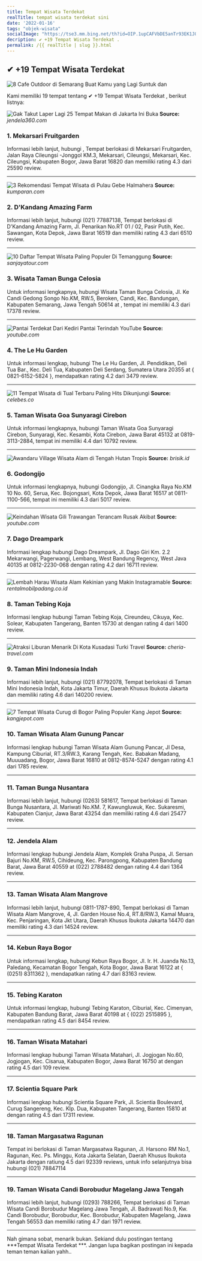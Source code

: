 ```yaml
---
title: Tempat Wisata Terdekat 
realTitle: tempat wisata terdekat sini
date: '2022-01-16'
tags: "objek-wisata"
socialImage: "https://tse3.mm.bing.net/th?id=OIP.1upCAFVbDE5anTr93EK1JQHaE5&amp;pid=15.1"
decription: ✔ +19 Tempat Wisata Terdekat .
permalink: /{{ realTitle | slug }}.html
---
```


## ✔ +19 Tempat Wisata Terdekat 

![8 Cafe Outdoor di Semarang Buat Kamu yang Lagi Suntuk dan ](https://ngadem.com/wp-content/uploads/2017/01/Joglo-Agung-Resto-and-Gallery.jpg)



Kami memiliki 19 tempat tentang ✔ +19 Tempat Wisata Terdekat , berikut listnya:



![Gak Takut Laper Lagi 25 Tempat Makan di Jakarta Ini Buka ](https://tse3.mm.bing.net/th?id=OIP.UJWcDj4-qs0ZweHywstXpgHaFj&amp;pid=15.1)
**Source:** _jendela360.com_


### 1. Mekarsari Fruitgarden



Informasi lebih lanjut, hubungi , Tempat berlokasi di Mekarsari Fruitgarden, Jalan Raya Cileungsi -Jonggol KM.3, Mekarsari, Cileungsi, Mekarsari, Kec. Cileungsi, Kabupaten Bogor, Jawa Barat 16820 dan memiliki rating 4.3 dari 25590 review.

---


![3 Rekomendasi Tempat Wisata di Pulau Gebe Halmahera ](https://tse2.mm.bing.net/th?id=OIP.OXWErvcne9q-q8hF1aOOXwHaEK&amp;pid=15.1)
**Source:** _kumparan.com_


### 2. D&#039;Kandang Amazing Farm



Informasi lebih lanjut, hubungi (021) 77887138, Tempat berlokasi di D&#039;Kandang Amazing Farm, Jl. Penarikan No.RT 01 / 02, Pasir Putih, Kec. Sawangan, Kota Depok, Jawa Barat 16519 dan memiliki rating 4.3 dari 6510 review.

---


![10 Daftar Tempat Wisata Paling Populer Di Temanggung ](https://tse4.mm.bing.net/th?id=OIP.hzf0oIqbXe39A8F7VAuV8gHaKi&amp;pid=15.1)
**Source:** _sanjayatour.com_


### 3. Wisata Taman Bunga Celosia



Untuk informasi lengkapnya, hubungi Wisata Taman Bunga Celosia, Jl. Ke Candi Gedong Songo No.KM, RW.5, Beroken, Candi, Kec. Bandungan, Kabupaten Semarang, Jawa Tengah 50614 at , tempat ini memiliki 4.3 dari 17378 review.

---


![Pantai Terdekat Dari Kediri  Pantai Terindah  YouTube](https://tse2.mm.bing.net/th?id=OIP.GtsB65se_9qnFHTwAxdrWgHaEK&amp;pid=15.1)
**Source:** _youtube.com_


### 4. The Le Hu Garden



Untuk informasi lengkap, hubungi The Le Hu Garden, Jl. Pendidikan, Deli Tua Bar., Kec. Deli Tua, Kabupaten Deli Serdang, Sumatera Utara 20355 at { 0821-6152-5824 }, mendapatkan rating 4.2 dari 3479 review.

---


![11 Tempat Wisata di Tual Terbaru  Paling Hits Dikunjungi ](https://tse1.mm.bing.net/th?id=OIP.c8PvOu-NmgWzqQV_zQuogAHaEc&amp;pid=15.1)
**Source:** _celebes.co_


### 5. Taman Wisata Goa Sunyaragi Cirebon



Untuk informasi lengkapnya, hubungi Taman Wisata Goa Sunyaragi Cirebon, Sunyaragi, Kec. Kesambi, Kota Cirebon, Jawa Barat 45132 at 0819-3113-2884, tempat ini memiliki 4.4 dari 10792 review.

---


![Awandaru Village Wisata Alam di Tengah Hutan Tropis](https://tse1.mm.bing.net/th?id=OIP.BCTRn72e4c7y8UxFKDIMKwHaHa&amp;pid=15.1)
**Source:** _brisik.id_


### 6. Godongijo



Untuk informasi lengkapnya, hubungi Godongijo, Jl. Cinangka Raya No.KM 10 No. 60, Serua, Kec. Bojongsari, Kota Depok, Jawa Barat 16517 at 0811-1100-566, tempat ini memiliki 4.3 dari 5017 review.

---


![Keindahan Wisata Gili Trawangan Terancam Rusak Akibat ](https://tse2.mm.bing.net/th?id=OIP.t0g7ghp3olllCQfTnqm5sgHaFj&amp;pid=15.1)
**Source:** _youtube.com_


### 7. Dago Dreampark



Informasi lengkap hubungi Dago Dreampark, Jl. Dago Giri Km. 2.2 Mekarwangi, Pagerwangi, Lembang, West Bandung Regency, West Java 40135 at 0812-2230-068 dengan rating 4.2 dari 16711 review.

---


![Lembah Harau Wisata Alam Kekinian yang Makin Instagramable](https://tse3.mm.bing.net/th?id=OIP.0Luu5L_D_8lG6isKm_DQFwHaEF&amp;pid=15.1)
**Source:** _rentalmobilpadang.co.id_


### 8. Taman Tebing Koja



Informasi lengkap hubungi Taman Tebing Koja, Cireundeu, Cikuya, Kec. Solear, Kabupaten Tangerang, Banten 15730 at  dengan rating 4 dari 1400 review.

---


![Atraksi Liburan Menarik Di Kota Kusadasi Turki  Travel ](https://tse4.mm.bing.net/th?id=OIP.kA2u1kXdC7MPqWTdWENtgAHaEw&amp;pid=15.1)
**Source:** _cheria-travel.com_


### 9. Taman Mini Indonesia Indah



Informasi lebih lanjut, hubungi (021) 87792078, Tempat berlokasi di Taman Mini Indonesia Indah, Kota Jakarta Timur, Daerah Khusus Ibukota Jakarta dan memiliki rating 4.6 dari 140200 review.

---


![7 Tempat Wisata Curug di Bogor Paling Populer  Kang Jepot](https://tse3.mm.bing.net/th?id=OIP.zi2_MfScI4n20MZ-UgYnCgHaJQ&amp;pid=15.1)
**Source:** _kangjepot.com_


### 10. Taman Wisata Alam Gunung Pancar



Informasi lengkap hubungi Taman Wisata Alam Gunung Pancar, Jl Desa, Kampung Ciburial, RT.3/RW.3, Karang Tengah, Kec. Babakan Madang, Muuuadang, Bogor, Jawa Barat 16810 at 0812-8574-5247 dengan rating 4.1 dari 1785 review.

---


### 11. Taman Bunga Nusantara



Informasi lebih lanjut, hubungi (0263) 581617, Tempat berlokasi di Taman Bunga Nusantara, Jl. Mariwati No.KM. 7, Kawungluwuk, Kec. Sukaresmi, Kabupaten Cianjur, Jawa Barat 43254 dan memiliki rating 4.6 dari 25477 review.

---


### 12. Jendela Alam



Informasi lengkap hubungi Jendela Alam, Komplek Graha Puspa, Jl. Sersan Bajuri No.KM, RW.5, Cihideung, Kec. Parongpong, Kabupaten Bandung Barat, Jawa Barat 40559 at (022) 2788482 dengan rating 4.4 dari 1364 review.

---


### 13. Taman Wisata Alam Mangrove



Informasi lebih lanjut, hubungi 0811-1787-890, Tempat berlokasi di Taman Wisata Alam Mangrove, 4, Jl. Garden House No.4, RT.8/RW.3, Kamal Muara, Kec. Penjaringan, Kota Jkt Utara, Daerah Khusus Ibukota Jakarta 14470 dan memiliki rating 4.3 dari 14524 review.

---


### 14. Kebun Raya Bogor



Untuk informasi lengkap, hubungi Kebun Raya Bogor, Jl. Ir. H. Juanda No.13, Paledang, Kecamatan Bogor Tengah, Kota Bogor, Jawa Barat 16122 at { (0251) 8311362 }, mendapatkan rating 4.7 dari 83163 review.

---


### 15. Tebing Karaton



Untuk informasi lengkap, hubungi Tebing Karaton, Ciburial, Kec. Cimenyan, Kabupaten Bandung Barat, Jawa Barat 40198 at { (022) 2515895 }, mendapatkan rating 4.5 dari 8454 review.

---


### 16. Taman Wisata Matahari



Informasi lengkap hubungi Taman Wisata Matahari, Jl. Jogjogan No.60, Jogjogan, Kec. Cisarua, Kabupaten Bogor, Jawa Barat 16750 at  dengan rating 4.5 dari 109 review.

---


### 17. Scientia Square Park



Informasi lengkap hubungi Scientia Square Park, Jl. Scientia Boulevard, Curug Sangereng, Kec. Klp. Dua, Kabupaten Tangerang, Banten 15810 at  dengan rating 4.5 dari 17311 review.

---


### 18. Taman Margasatwa Ragunan



Tempat ini berlokasi di Taman Margasatwa Ragunan, Jl. Harsono RM No.1, Ragunan, Kec. Ps. Minggu, Kota Jakarta Selatan, Daerah Khusus Ibukota Jakarta dengan ratiung 4.5 dari 92339 reviews, untuk info selanjutnya bisa hubungi (021) 78847114

---


### 19. Taman Wisata Candi Borobudur Magelang Jawa Tengah



Informasi lebih lanjut, hubungi (0293) 788266, Tempat berlokasi di Taman Wisata Candi Borobudur Magelang Jawa Tengah, Jl. Badrawati No.9, Kw. Candi Borobudur, Borobudur, Kec. Borobudur, Kabupaten Magelang, Jawa Tengah 56553 dan memiliki rating 4.7 dari 1971 review.

---









Nah gimana sobat, menarik bukan. Sekiand dulu postingan tentang ***Tempat Wisata Terdekat ***. Jangan lupa bagikan postingan ini kepada teman teman kalian yahh..
